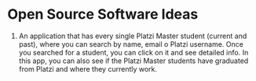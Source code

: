 # Open Source Software Ideas

1. An application that has every single Platzi Master student (current and past), where you can search by name, email o Platzi username. Once you searched for a student, you can click on it and see detailed info. In this app, you can also see if the Platzi Master students have graduated from Platzi and where they currently work.
